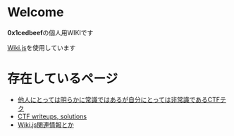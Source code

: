 <!-- TITLE: Home -->
<!-- SUBTITLE: ホーム画面 -->

# Welcome

**0x1cedbeef**の個人用WIKIです

[Wiki.js](https://wiki.js.org/)を使用しています

# 存在しているページ

- [他人にとっては明らかに常識ではあるが自分にとっては非常識であるCTFテク](/ctf)
- [CTF writeups, solutions](/ctf-solution)
- [Wiki.js関連情報とか](/wikijs)